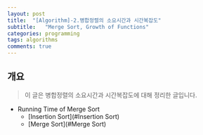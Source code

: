 ```yaml
---
layout: post
title:  "[Algorithm]-2.병합정렬의 소요시간과 시간복잡도"
subtitle:   "Merge Sort, Growth of Functions"
categories: programming
tags: algorithms
comments: true
---
```

## 개요
> 이 글은 병합정렬의 소요시간과 시간복잡도에 대해 정리한 글입니다.

- Running Time of Merge Sort
	- [Insertion Sort](#Insertion Sort)
	- [Merge Sort](#Merge Sort)